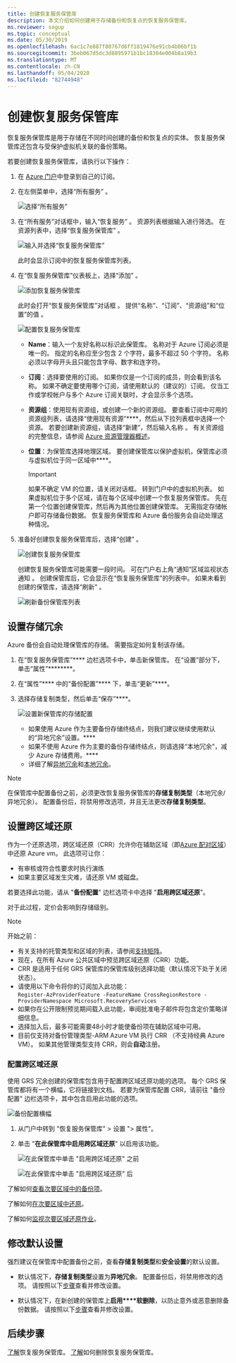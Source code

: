 ```yaml
---
title: 创建恢复服务保管库
description: 本文介绍如何创建用于存储备份和恢复点的恢复服务保管库。
ms.reviewer: sogup
ms.topic: conceptual
ms.date: 05/30/2019
ms.openlocfilehash: 6ac1c7e887f80767d6ff1819476e91cb4b06bf1b
ms.sourcegitcommit: 3beb067d5dc3d8895971b1bc18304e004b8a19b3
ms.translationtype: MT
ms.contentlocale: zh-CN
ms.lasthandoff: 05/04/2020
ms.locfileid: "82744948"
---
```

# <a name="create-a-recovery-services-vault"></a>创建恢复服务保管库

恢复服务保管库是用于存储在不同时间创建的备份和恢复点的实体。 恢复服务保管库还包含与受保护虚拟机关联的备份策略。

若要创建恢复服务保管库，请执行以下操作：

1. 在 [Azure 门户](https://portal.azure.com/)中登录到自己的订阅。

2. 在左侧菜单中，选择“所有服务”  。

    ![选择“所有服务”](./media/backup-create-rs-vault/click-all-services.png)

3. 在“所有服务”对话框中，输入“恢复服务”   。 资源列表根据输入进行筛选。 在资源列表中，选择“恢复服务保管库”  。

    ![输入并选择“恢复服务保管库”](./media/backup-create-rs-vault/all-services.png)

    此时会显示订阅中的恢复服务保管库列表。

4. 在“恢复服务保管库”仪表板上，选择“添加”   。

    ![添加恢复服务保管库](./media/backup-create-rs-vault/add-button-create-vault.png)

    此时会打开“恢复服务保管库”对话框  。 提供“名称”、“订阅”、“资源组”和“位置”的值     。

    ![配置恢复服务保管库](./media/backup-create-rs-vault/create-new-vault-dialog.png)

   - **Name**：输入一个友好名称以标识此保管库。 名称对于 Azure 订阅必须是唯一的。 指定的名称应至少包含 2 个字符，最多不超过 50 个字符。 名称必须以字母开头且只能包含字母、数字和连字符。
   - **订阅**：选择要使用的订阅。 如果你仅是一个订阅的成员，则会看到该名称。 如果不确定要使用哪个订阅，请使用默认的（建议的）订阅。 仅当工作或学校帐户与多个 Azure 订阅关联时，才会显示多个选项。
   - **资源组**：使用现有资源组，或创建一个新的资源组。 要查看订阅中可用的资源组列表，请选择“使用现有资源”****，然后从下拉列表框中选择一个资源。 若要创建新资源组，请选择“新建”，然后输入名称  。 有关资源组的完整信息，请参阅 [Azure 资源管理器概述](https://docs.microsoft.com/azure/azure-resource-manager/resource-group-overview)。
   - **位置**：为保管库选择地理区域。 要创建保管库以保护虚拟机，保管库必须与虚拟机位于同一区域中****。

      > [!IMPORTANT]
      > 如果不确定 VM 的位置，请关闭对话框。 转到门户中的虚拟机列表。 如果虚拟机位于多个区域，请在每个区域中创建一个恢复服务保管库。 先在第一个位置创建保管库，然后再为其他位置创建保管库。 无需指定存储帐户即可存储备份数据。 恢复服务保管库和 Azure 备份服务会自动处理这种情况。
      >
      >

5. 准备好创建恢复服务保管库后，选择“创建”  。

    ![创建恢复服务保管库](./media/backup-create-rs-vault/click-create-button.png)

    创建恢复服务保管库可能需要一段时间。 可在门户右上角“通知”区域监视状态通知  。 创建保管库后，它会显示在“恢复服务保管库”的列表中。 如果未看到创建的保管库，请选择“刷新”  。

     ![刷新备份保管库列表](./media/backup-create-rs-vault/refresh-button.png)

## <a name="set-storage-redundancy"></a>设置存储冗余

Azure 备份会自动处理保管库的存储。 需要指定如何复制该存储。

1. 在“恢复服务保管库”**** 边栏选项卡中，单击新保管库。 在“设置”部分下，单击“属性”********。
2. 在“属性”**** 中的“备份配置”**** 下，单击“更新”****。

3. 选择存储复制类型，然后单击“保存”****。

     ![设置新保管库的存储配置](./media/backup-try-azure-backup-in-10-mins/recovery-services-vault-backup-configuration.png)

   - 如果使用 Azure 作为主要备份存储终结点，则我们建议继续使用默认的“异地冗余”设置。****
   - 如果不使用 Azure 作为主要的备份存储终结点，则请选择“本地冗余”，减少 Azure 存储费用。****
   - 详细了解[异地冗余](../storage/common/storage-redundancy-grs.md)和[本地冗余](../storage/common/storage-redundancy-lrs.md)。

> [!NOTE]
> 在保管库中配置备份之前，必须更改恢复服务保管库的**存储复制类型**（本地冗余/异地冗余）。 配置备份后，将禁用修改选项，并且无法更改**存储复制类型**。

## <a name="set-cross-region-restore"></a>设置跨区域还原

作为一个还原选项，跨区域还原（CRR）允许你在辅助区域（即[Azure 配对区域](https://docs.microsoft.com/azure/best-practices-availability-paired-regions)）中还原 Azure vm。 此选项可让你：

- 有审核或符合性要求时执行演练
- 如果主要区域发生灾难，请还原 VM 或磁盘。

若要选择此功能，请从 "**备份配置**" 边栏选项卡中选择 "**启用跨区域还原**"。

对于此过程，定价会影响到存储级别。

>[!NOTE]
>开始之前：
>
>- 有关支持的托管类型和区域的列表，请参阅[支持矩阵](backup-support-matrix.md#cross-region-restore)。
>- 现在，在所有 Azure 公共区域中预览跨区域还原（CRR）功能。
>- CRR 是适用于任何 GRS 保管库的保管库级别选择功能（默认情况下处于关闭状态）。
>- 请使用以下命令将你的订阅加入此功能：<br>
>  `Register-AzProviderFeature -FeatureName CrossRegionRestore -ProviderNamespace Microsoft.RecoveryServices`
>- 如果你在公开限制预览期间载入此功能，审阅批准电子邮件将包含定价策略详细信息。
>- 选择加入后，最多可能需要48小时才能使备份项在辅助区域中可用。
>- 目前仅支持对备份管理类型-ARM Azure VM 执行 CRR （不支持经典 Azure VM）。  如果其他管理类型支持 CRR，则会**自动**注册。

### <a name="configure-cross-region-restore"></a>配置跨区域还原

使用 GRS 冗余创建的保管库包含用于配置跨区域还原功能的选项。 每个 GRS 保管库都将有一个横幅，它将链接到文档。 若要为保管库配置 CRR，请前往 "备份配置" 边栏选项卡，其中包含启用此功能的选项。

 ![备份配置横幅](./media/backup-azure-arm-restore-vms/banner.png)

1. 从门户中转到 "恢复服务保管库" > 设置 "> 属性"。
2. 单击 "**在此保管库中启用跨区域还原**" 以启用该功能。

   ![在此保管库中单击 "启用跨区域还原" 之前](./media/backup-azure-arm-restore-vms/backup-configuration1.png)

   ![在此保管库中单击 "启用跨区域还原" 后](./media/backup-azure-arm-restore-vms/backup-configuration2.png)

了解如何[查看次要区域中的备份项](backup-azure-arm-restore-vms.md#view-backup-items-in-secondary-region)。

了解如何[在次要区域中还原](backup-azure-arm-restore-vms.md#restore-in-secondary-region)。

了解如何[监视次要区域还原作业](backup-azure-arm-restore-vms.md#monitoring-secondary-region-restore-jobs)。

## <a name="modifying-default-settings"></a>修改默认设置

强烈建议在保管库中配置备份之前，查看**存储复制类型**和**安全设置**的默认设置。

- 默认情况下，**存储复制类型**设置为**异地冗余**。 配置备份后，将禁用修改的选项。 请按照以下[步骤](https://docs.microsoft.com/azure/backup/backup-create-rs-vault#set-storage-redundancy)查看并修改设置。

- 默认情况下，在新创建的保管库上**启用****软删除**，以防止意外或恶意删除备份数据。 请按照以下[步骤](https://docs.microsoft.com/azure/backup/backup-azure-security-feature-cloud#enabling-and-disabling-soft-delete)查看并修改设置。

## <a name="next-steps"></a>后续步骤

[了解](backup-azure-recovery-services-vault-overview.md)恢复服务保管库。
[了解](backup-azure-delete-vault.md)如何删除恢复服务保管库。
